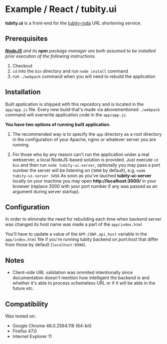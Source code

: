 # Example / React / tubity.ui

**tubity.ui** is a front-end for the
[tubity-roda](https://github.com/ababich/tubity-roda) URL shortening service.

## Prerequisites

_[**NodeJS**](https://nodejs.org/) and its **npm** package manager are both
assumed to be installed prior execution of the following instructions._

1. Checkout
2. `cd` into the `bin` directory and run `node install` command
3. run `./webpack` command when you will need to rebuild the application

## Installation

Built application is shipped with this repository and is located in the
`app/app.js` file. Every new build that's made via abovementioned `./webpack`
command will overwrite application code in the `app/app.js`.

**You have two options of running built application.**

1) The recommended way is to specify the `app` directory as a root directory in
the configuration of your Apache, nginx or whatever server you are running.

2) For those who by any reason can't run the application under a real webserver,
a local NodeJS-based solution is provided. Just execute `cd bin` and then run
`node tubity-ui-server`, optionally you may pass a port number the server will
be listening on (`3000` by default), e.g. `node tubity-ui-server 3456` As soon
as you've lauched **tubity-ui-server** locally on your machine you may open
**http://localhost:3000/** in your browser (replace 3000 with your port number
if any was passed as an argument during server startup).

## Configuration

In order to eliminate the need for rebuilding each time when backend server was
changed its host name was made a part of the `app/index.html`

You'll have to update a value of the `APP.CONF.api_host` variable in the
`app/index.html` file if you're running tubity backend on _port:host_
that differ from those by default (`localhost:9990`).

## Notes

- Client-side URL validation was ommited intentionally since documentation
doesn't mention how intelligent the backend is and whether it's able to process
schemeless URL or if it will be able in the future etc.    


## Compatibility

Was tested on:

- Google Chrome 48.0.2564.116 (64-bit)
- Firefox 47.0
- Internet Explorer 11
